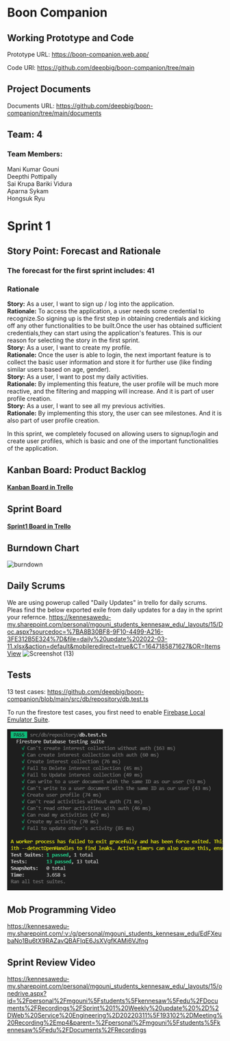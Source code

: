 # Boon Companion

## Working Prototype and Code
Prototype URL: https://boon-companion.web.app/

Code URl: https://github.com/deepbig/boon-companion/tree/main

## Project Documents
Documents URL: https://github.com/deepbig/boon-companion/tree/main/documents

## Team: 4
### Team Members:             
Mani Kumar Gouni<br/>
Deepthi Pottipally<br/>
Sai Krupa Bariki Vidura<br/>
Aparna Sykam<br/>
Hongsuk Ryu<br/>

# Sprint 1
## Story Point: Forecast and Rationale 
### The forecast for the first sprint includes: 41


### Rationale
**Story:** As a user, I want to sign up / log into the application.<br/>
**Rationale:** To access the application, a user needs some credential to recognize.So signing up is the first step in obtaining credentials and kicking off any other functionalities to be built.Once the user has obtained sufficient credentials,they can start using the application's features. This is our reason for selecting the story in the first sprint.<br/>
**Story:** As a user, I want to create my profile.<br/>
**Rationale:** Once the user is able to login, the next important feature is to collect the basic user information and store it for further use (like finding similar users based on age, gender).<br/>
**Story:** As a user, I want to post my daily activities.<br/>
**Rationale:** By implementing this feature, the user profile will be much more reactive, and the filtering and mapping will increase.
And it is part of user profile creation.<br/>
**Story:** As a user, I want to see all my previous activities.<br/>
**Rationale:** By implementing this story, the user can see milestones. And it is also part of user profile creation.<br/>

In this sprint, we completely focused on allowing users to signup/login and create user profiles, which is basic and one of the important functionalities of the application.




## Kanban Board: Product Backlog
#### [Kanban Board in Trello](https://trello.com/b/y7M64Ako/kanban-template)


## Sprint Board
#### [Sprint1 Board in Trello](https://trello.com/b/YJLYbSik/sprint-1-programing-project)


## Burndown Chart
![burndown](https://user-images.githubusercontent.com/99055144/158067427-6327f2b1-cdd3-4ec3-aab5-d4975512e23d.PNG)


## Daily Scrums
We are using powerup called "Daily Updates" in trello for daily scrums. Pleas find the below exported exile from daily updates for a day in the sprint your refernce.
https://kennesawedu-my.sharepoint.com/personal/mgouni_students_kennesaw_edu/_layouts/15/Doc.aspx?sourcedoc=%7BA8B30BF8-9F10-4499-A216-3FE312B5E324%7D&file=daily%20update%202022-03-11.xlsx&action=default&mobileredirect=true&CT=1647185871627&OR=ItemsView
![Screenshot (13)](https://user-images.githubusercontent.com/99055144/158067410-f9af2ca2-45f8-4bc5-8c13-9513a60269cc.png)



## Tests
13 test cases: https://github.com/deepbig/boon-companion/blob/main/src/db/repository/db.test.ts

To run the firestore test cases, you first need to enable [Firebase Local Emulator Suite](https://firebase.google.com/docs/emulator-suite).

![Test Passes screenshot](./test_cases_pass_evidence.png)


## Mob Programming Video
https://kennesawedu-my.sharepoint.com/:v:/g/personal/mgouni_students_kennesaw_edu/EdFXeubaNo1Bu6tX9RAZavQBAFIqE6JsXVgfKAMi6VJfng


## Sprint Review Video
https://kennesawedu-my.sharepoint.com/personal/mgouni_students_kennesaw_edu/_layouts/15/onedrive.aspx?id=%2Fpersonal%2Fmgouni%5Fstudents%5Fkennesaw%5Fedu%2FDocuments%2FRecordings%2FSprint%201%20Weekly%20update%20%2D%2DWeb%20Service%20Engineering%2D20220311%5F193102%2DMeeting%20Recording%2Emp4&parent=%2Fpersonal%2Fmgouni%5Fstudents%5Fkennesaw%5Fedu%2FDocuments%2FRecordings


